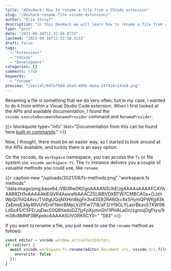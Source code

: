 ```yaml
---
title: "#DevHack: How to rename a file from a VSCode extension"
slug: "/devhack-rename-file-vscode-extension/"
author: "Elio Struyf"
description: "In this DevHack we will learn how to rename a file from a vscode extension. If you are looking for a simple appraoch, this will be the one to use."
type: "post"
date: "2021-08-16T12:32:56.873Z"
lastmod: "2021-08-16T12:32:58.313Z"
draft: false
tags:
  - "Extensions"
  - "VSCode"
  - "Development"
categories: []
comments: true
keywords:
  - "rename"
preview: "/social/64fa79dd-a5a9-405b-8eba-14f924c143e8.png"
---
```


Renaming a file is something that we do very often, but in my case, I wanted to do it from within a Visual Studio Code extension. When I first looked at the APIs and available documentation, I found the `vscode.executeDocumentRenameProvider` command and `RenameProvider`.

{{< blockquote type="info" text="Documentation from this can be found here [built-in commands](https://code.visualstudio.com/api/references/commands)." >}}

Now, I thought, there must be an easier way, so I started to look around at the APIs available, and luckily there is an easy option.

On the vscode, its `workspace` namespace, you can access the `fs` or file system via: `vscode.workspace.fs`. The `fs` instance delivers you a couple of valuable methods you could use, like `rename`.

{{< caption-new "/uploads/2021/08/fs-methods.png" "workspace.fs methods"  "data:image/png;base64,iVBORw0KGgoAAAANSUhEUgAAAAoAAAAFCAYAAAB8ZH1oAAAAAklEQVR4AewaftIAAACZSURBVDXBTW7CMBCA0a+OJzhWpQI7hIQ4Avc/TVdlgUQqNXHin8kgFn3v43S92RA6Oi+8xSHymQPWKg83kZaEmeE3Ay8RVUVEmFNmrBMpLVzPFw77I8/xF3/Yf9GLYLaxrBkzo5TKW98LdSs45/C5FErJqDacE0Q8XedoDZ7jyFpXpmnGh11PHALaGn/zgmojDgFtys/9m38v8MNP3BKpekcAAAAASUVORK5CYII=" "593" >}}

If you want to rename a file, you just need to use the `rename` method as follows:

```typescript
const editor = vscode.window.activeTextEditor;
if (editor) {
  await vscode.workspace.fs.rename(editor.document.uri, vscode.Uri.file(newPath), {
    overwrite: false
  });
}
```
